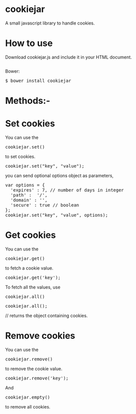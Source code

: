 # cookiejar
A small javascript library to handle cookies.
# How to use
Download cookiejar.js and include it in your HTML document.
<pre><script src='cookiejar.js'></script></pre>

Bower:
<pre>$ bower install cookiejar</pre>

# Methods:-
# Set cookies
You can use the <pre>cookiejar.set()</pre> to set cookies.

<pre>cookiejar.set("key", "value");</pre>

you can send optional options object as parameters,

<pre>
var options = {
  'expires' : 7, // number of days in integer
  'path' :  '/',
  'domain' : '',
  'secure' : true // boolean
};
cookiejar.set("key", "value", options);</pre>

# Get cookies
You can use the <pre>cookiejar.get()</pre> to fetch a cookie value.
<pre>cookiejar.get('key');</pre>
To fetch all the values, use <pre>cookiejar.all()</pre>
<pre>cookiejar.all();</pre> // returns the object containing cookies.

# Remove cookies
You can use the <pre>cookiejar.remove()</pre> to remove the cookie value.
<pre>cookiejar.remove('key');</pre>
And <pre>cookiejar.empty()</pre> to remove all cookies.
